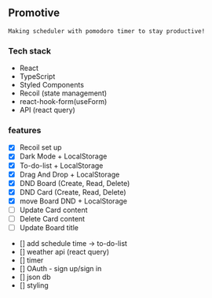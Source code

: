 ## Promotive

`Making scheduler with pomodoro timer to stay productive!`

### Tech stack

- React
- TypeScript
- Styled Components
- Recoil (state management)
- react-hook-form(useForm)
- API (react query)

### features

- [x] Recoil set up
- [x] Dark Mode + LocalStorage
- [x] To-do-list + LocalStorage
- [x] Drag And Drop + LocalStorage
- [x] DND Board (Create, Read, Delete)
- [x] DND Card (Create, Read, Delete)
- [x] move Board DND + LocalStorage
- [ ] Update Card content
- [ ] Delete Card content
- [ ] Update Board title
- [] add schedule time -> to-do-list
- [] weather api (react query)
- [] timer
- [] OAuth - sign up/sign in
- [] json db
- [] styling
